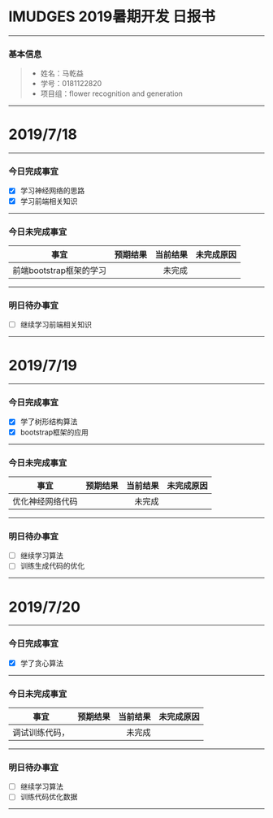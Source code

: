 # IMUDGES 2019暑期开发 日报书
------


### 基本信息
>* 姓名：马乾益
>* 学号：0181122820
>* 项目组：flower recognition and generation
------

# 2019/7/18
------
### 今日完成事宜
- [x] 学习神经网络的思路
- [x] 学习前端相关知识

------
### 今日未完成事宜


|事宜      |预期结果|当前结果|未完成原因|
|-------- |-----: |-----:|:----: |
前端bootstrap框架的学习|      |未完成|

------
### 明日待办事宜
- [ ] 继续学习前端相关知识
------
# 2019/7/19
------
### 今日完成事宜
- [x] 学了树形结构算法
- [x] bootstrap框架的应用

------
### 今日未完成事宜


|事宜      |预期结果|当前结果|未完成原因|
|-------- |-----: |-----:|:----: |
优化神经网络代码|      |未完成|

------
### 明日待办事宜
- [ ] 继续学习算法
- [ ] 训练生成代码的优化
------
# 2019/7/20
------
### 今日完成事宜
- [x] 学了贪心算法

------
### 今日未完成事宜


|事宜      |预期结果|当前结果|未完成原因|
|-------- |-----: |-----:|:----: |
调试训练代码，|      |未完成|

------
### 明日待办事宜
- [ ] 继续学习算法
- [ ] 训练代码优化数据
------

